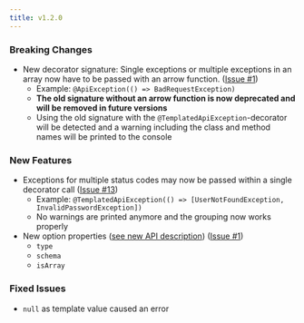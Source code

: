 ```yaml
---
title: v1.2.0
---
```


### Breaking Changes

* New decorator signature: Single exceptions or multiple exceptions in an array now have to be passed with an arrow function. ([Issue #1](https://github.com/nanogiants/nestjs-swagger-api-exception-decorator/issues/1))
  * Example: `@ApiException(() => BadRequestException)`
  * **The old signature without an arrow function is now deprecated and will be removed in future versions**
  * Using the old signature with the `@TemplatedApiException`-decorator will be detected and a warning including the class and method names will be printed to the console

### New Features

* Exceptions for multiple status codes may now be passed within a single decorator call ([Issue #13](https://github.com/nanogiants/nestjs-swagger-api-exception-decorator/issues/13))
  * Example: `@TemplatedApiException(() => [UserNotFoundException, InvalidPasswordException])`
  * No warnings are printed anymore and the grouping now works properly
* New option properties ([see new API description](/api)) ([Issue #1](https://github.com/nanogiants/nestjs-swagger-api-exception-decorator/issues/1))
  * `type`
  * `schema`
  * `isArray`

### Fixed Issues

* `null` as template value caused an error
